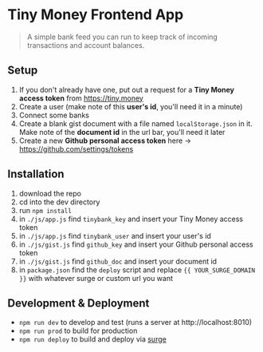 # Tiny Money Frontend App
> A simple bank feed you can run to keep track of incoming transactions and account balances.

## Setup
1. If you don't already have one, put out a request for a **Tiny Money access token** from https://tiny.money
  1. Create a user (make note of this **user's id**, you'll need it in a minute)
  1. Connect some banks
1. Create a blank gist document with a file named `localStorage.json` in it. Make note of the **document id** in the url bar, you'll need it later
1. Create a new **Github personal access token** here -> https://github.com/settings/tokens

## Installation
1. download the repo
1. cd into the dev directory
1. run `npm install`
1. in `./js/app.js` find `tinybank_key` and insert your Tiny Money access token
1. in `./js/app.js` find `tinybank_user` and insert your user's id
1. in `./js/gist.js` find `github_key` and insert your Github personal access token
1. in `./js/gist.js` find `github_doc` and insert your document id
1. in `package.json` find the `deploy` script and replace `{{ YOUR_SURGE_DOMAIN }}` with whatever surge or custom url you want

## Development & Deployment
- `npm run dev` to develop and test (runs a server at http://localhost:8010)
- `npm run prod` to build for production
- `npm run deploy` to build and deploy via [surge](http://surge.sh/)